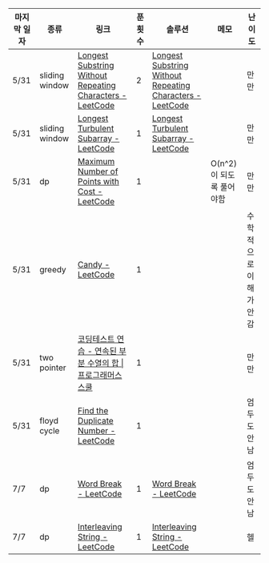 
| 마지막 일자 | 종류             | 링크                                                                                                                                                                                                  | 푼횟수 | 솔루션                                                                                                                                                                                                                                                                                            | 메모               | 난이도          |
| ------ | -------------- | --------------------------------------------------------------------------------------------------------------------------------------------------------------------------------------------------- | --- | ---------------------------------------------------------------------------------------------------------------------------------------------------------------------------------------------------------------------------------------------------------------------------------------------- | ---------------- | ------------ |
| 5/31   | sliding window | [Longest Substring Without Repeating Characters - LeetCode](https://leetcode.com/problems/longest-substring-without-repeating-characters/description/?envType=problem-list-v2&envId=sliding-window) | 2   | [Longest Substring Without Repeating Characters - LeetCode](https://leetcode.com/problems/longest-substring-without-repeating-characters/solutions/5111376/video-3-ways-to-solve-this-question-sliding-window-set-hashing-and-the-last-position/?envType=problem-list-v2&envId=sliding-window) |                  | 만만           |
| 5/31   | sliding window | [Longest Turbulent Subarray - LeetCode](https://leetcode.com/problems/longest-turbulent-subarray/description/?envType=problem-list-v2&envId=sliding-window)                                         | 1   | [Longest Turbulent Subarray - LeetCode](https://leetcode.com/problems/longest-turbulent-subarray/solutions/221847/longest-turbulent-subarray/?envType=problem-list-v2&envId=sliding-window)                                                                                                    |                  | 만만           |
| 5/31   | dp             | [Maximum Number of Points with Cost - LeetCode](https://leetcode.com/problems/maximum-number-of-points-with-cost/description/?envType=problem-list-v2&envId=dynamic-programming)                    | 1   |                                                                                                                                                                                                                                                                                                | O(n^2)이 되도록 풀어야함 | 만만           |
| 5/31   | greedy         | [Candy - LeetCode](https://leetcode.com/problems/candy/description/?envType=study-plan-v2&envId=top-interview-150)                                                                                  | 1   |                                                                                                                                                                                                                                                                                                |                  | 수학적으로 이해가 안감 |
| 5/31   | two pointer    | [코딩테스트 연습 - 연속된 부분 수열의 합 \| 프로그래머스 스쿨](https://school.programmers.co.kr/learn/courses/30/lessons/178870?language=javascript)                                                                        | 1   |                                                                                                                                                                                                                                                                                                |                  | 만만           |
| 5/31   | floyd cycle    | [Find the Duplicate Number - LeetCode](https://leetcode.com/problems/find-the-duplicate-number/description/?envType=problem-list-v2&envId=two-pointers)                                             | 1   |                                                                                                                                                                                                                                                                                                |                  | 엄두도 안남       |
| 7/7    | dp             | [Word Break - LeetCode](https://leetcode.com/problems/word-break/description/?envType=study-plan-v2&envId=top-interview-150)                                                                        | 1   | [Word Break - LeetCode](https://leetcode.com/problems/word-break/solutions/6743981/video-using-dynamic-programming/?envType=study-plan-v2&envId=top-interview-150)                                                                                                                             |                  | 엄두도 안남       |
| 7/7    | dp             | [Interleaving String - LeetCode](https://leetcode.com/problems/interleaving-string/description/?envType=study-plan-v2&envId=top-interview-150)                                                      | 1   | [Interleaving String - LeetCode](https://leetcode.com/problems/interleaving-string/solutions/3956393/99-78-2-approaches-dp-recursion/?envType=study-plan-v2&envId=top-interview-150)                                                                                                           |                  | 헬            |

